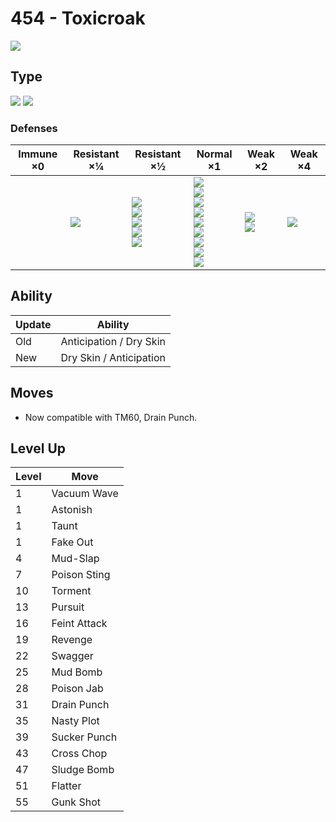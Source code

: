 # 454 - Toxicroak
![][454]

## Type

![][poison]  ![][fighting]

### Defenses

Immune ×0 | Resistant ×¼ | Resistant ×½                                                             | Normal ×1                                                                                                                        | Weak ×2                        | Weak ×4
---       | ---          | ---                                                                      | ---                                                                                                                              | ---                            | ---
&nbsp;    | ![][bug]<br> | ![][fighting]<br>![][poison]<br>![][rock]<br>![][grass]<br>![][dark]<br> | ![][normal]<br>![][ghost]<br>![][steel]<br>![][fire]<br>![][water]<br>![][electric]<br>![][ice]<br>![][dragon]<br>![][fairy]<br> | ![][flying]<br>![][ground]<br> | ![][psychic]<br>

## Ability

Update | Ability
---    | ---
Old    | Anticipation / Dry Skin
New    | Dry Skin / Anticipation

## Moves

 - Now compatible with TM60, Drain Punch.

## Level Up

Level | Move
---   | ---
1     | Vacuum Wave
1     | Astonish
1     | Taunt
1     | Fake Out
4     | Mud-Slap
7     | Poison Sting
10    | Torment
13    | Pursuit
16    | Feint Attack
19    | Revenge
22    | Swagger
25    | Mud Bomb
28    | Poison Jab
31    | Drain Punch
35    | Nasty Plot
39    | Sucker Punch
43    | Cross Chop
47    | Sludge Bomb
51    | Flatter
55    | Gunk Shot

[454]: ../img/pokemon/454.png
[normal]: ../img/types/normal.png
[fire]: ../img/types/fire.png
[fighting]: ../img/types/fighting.png
[water]: ../img/types/water.png
[flying]: ../img/types/flying.png
[grass]: ../img/types/grass.png
[poison]: ../img/types/poison.png
[electric]: ../img/types/electric.png
[ground]: ../img/types/ground.png
[psychic]: ../img/types/psychic.png
[rock]: ../img/types/rock.png
[ice]: ../img/types/ice.png
[bug]: ../img/types/bug.png
[dragon]: ../img/types/dragon.png
[ghost]: ../img/types/ghost.png
[dark]: ../img/types/dark.png
[steel]: ../img/types/steel.png
[fairy]: ../img/types/fairy.png
